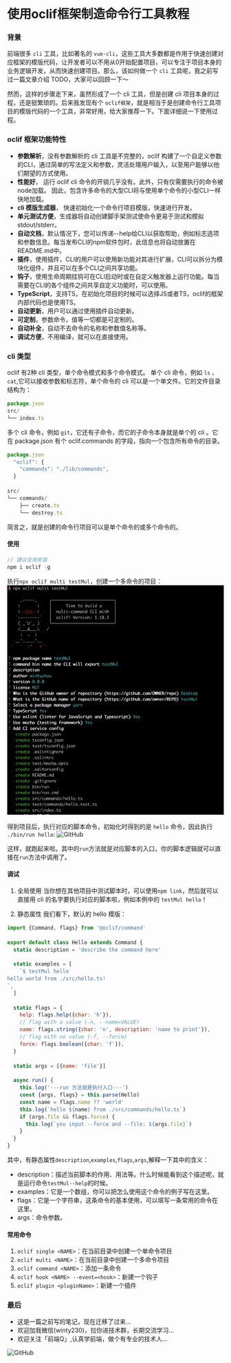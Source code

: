 # 使用oclif框架制造命令行工具教程

### 背景

前端很多 `cli` 工具，比如著名的 `vue-cli`，这些工具大多数都是作用于快速创建对应框架的模版代码，让开发者可以不用从0开始配置项目，可以专注于项目本身的业务逻辑开发，从而快速创建项目。那么，该如何做一个 `cli` 工具呢，我之前写过一篇文章介绍 TODO，大家可以回顾一下～

然而，这样的步骤走下来，虽然形成了一个 cli 工具，但是创建 cli 项目本身的过程，还是挺繁琐的。后来我发现有个 `oclif框架`，就是相当于是创建命令行工具项目的模版代码的一个工具，非常好用，给大家推荐一下。下面详细说一下使用过程。

### oclif 框架功能特性

+ **参数解析**，没有参数解析的 cli 工具是不完整的，oclif 构建了一个自定义参数的CLI，通过简单的写法定义和参数，灵活处理用户输入，以至用户能够以他们期望的方式使用。
+ **性能好**， 运行 oclif cli 命令的开销几乎没有。此外，只有仅需要执行的命令被node加载。 因此，包含许多命令的大型CLI将与使用单个命令的小型CLI一样快地加载。
+ **cli 模版生成器**， 快速初始化一个命令行项目模版，快速进行开发。
+ **单元测试方便**，生成器将自动创建脚手架测试使命令更易于测试和模拟 stdout/stderr。
+ **自动文档**，默认情况下，您可以传递--help给CLI以获取帮助，例如标志选项和参数信息。每当发布CLI的npm软件包时，此信息也将自动放置在README.md中。
+ **插件**，使用插件，CLI的用户可以使用新功能对其进行扩展，CLI可以拆分为模块化组件，并且可以在多个CLI之间共享功能。
+ **钩子**，使用生命周期挂钩可在CLI启动时或在自定义触发器上运行功能。每当需要在CLI的各个组件之间共享自定义功能时，可以使用。
+ **TypeScript**，支持TS，在初始化项目的时候可以选择JS或者TS，oclif的框架内部代码也是使用TS。
+ **自动更新**，用户可以通过使用插件自动更新。
+ **可定制**，参数命令，值等一切都是可定制的。
+ **自动补全**，自动不去命令的名称和参数值名称等。
+ **调试方便**，不用编译，就可以在直接使用。

### cli 类型

oclif 有2种 cli 类型，单个命令模式和多个命令模式。
单个 cli 命令，例如 `ls` 、`cat`,它可以接收参数和标志符，单个命令的 cli 可以是一个单文件。它的文件目录结构为：
```js
package.json
src/
└── index.ts
```
多个 cli 命令，例如 `git`，它还有子命令，而它的子命令本身就是单个的 cli 。它在 package.json 有个 oclif.commands 的字段，指向一个包含所有命令的目录。
```js
package.json
  "oclif": {
    "commands": "./lib/commands",
  }

src/
└── commands/
    ├── create.ts
    └── destroy.ts
```
简言之，就是创建的命令行项目可以是单个命令的或多个命令的。

#### 使用

```js
// 建议全局安装
npm i oclif -g
```

执行`npx oclif multi testMul`，创建一个多命令的项目：
![GitHub](https://raw.githubusercontent.com/LuckyWinty/blog/master/images/tool/oclif.png)

得到项目后，执行对应的脚本命令，初始化时得到的是 `hello` 命令，因此执行 `./bin/run hello`:
![GitHub](https://raw.githubusercontent.com/LuckyWinty/blog/master/images/tool/oclif_run.png)

这样，就跑起来啦。其中的`run`方法就是对应脚本的入口，你的脚本逻辑就可以直接在`run`方法中调用了。
#### 调试

1. 全局使用
当你想在其他项目中测试脚本时，可以使用`npm link`，然后就可以直接用 cli 的名字要执行对应的脚本啦，例如本例中的 `testMul hello`！

2. 静态属性
我们看下，默认的 hello 模版：
```js
import {Command, flags} from '@oclif/command'

export default class Hello extends Command {
  static description = 'describe the command here'

  static examples = [
    `$ testMul hello
hello world from ./src/hello.ts!
`,
  ]

  static flags = {
    help: flags.help({char: 'h'}),
    // flag with a value (-n, --name=VALUE)
    name: flags.string({char: 'n', description: 'name to print'}),
    // flag with no value (-f, --force)
    force: flags.boolean({char: 'f'}),
  }

  static args = [{name: 'file'}]

  async run() {
    this.log('---run 方法就是执行入口---')
    const {args, flags} = this.parse(Hello)
    const name = flags.name ?? 'world'
    this.log(`hello ${name} from ./src/commands/hello.ts`)
    if (args.file && flags.force) {
      this.log(`you input --force and --file: ${args.file}`)
    }
  }
}
```
其中，有静态属性`description`,`examples`,`flags`,`args`,解释一下其中的含义：

+ description：描述当前脚本的作用、用法等。什么时候能看到这个描述呢，就是运行命令`testMul--help`的时候。
+ examples：它是一个数组，你可以把怎么使用这个命令的例子写在这里。
+ flags：它是一个字符串，这条命令的基本使用，可以填写一条常用的命令在这里。
+ args：命令参数。
#### 常用命令

1. `oclif single <NAME>`：在当前目录中创建一个单命令项目
2. `oclif multi <NAME>`：在当前目录中创建一个多命令项目
3. `oclif command <NAME>`：添加一条命令
4. `oclif hook <NAME> --event=<hook>`：新建一个钩子
5. `oclif plugin <pluginName>`：新建一个插件
### 最后
+ 这是一篇之前写的笔记，现在迁移了过来...
+ 欢迎加我微信(winty230)，拉你进技术群，长期交流学习...
+ 欢迎关注「前端Q」,认真学前端，做个有专业的技术人...

![GitHub](https://raw.githubusercontent.com/LuckyWinty/blog/master/images/gzh/1571395642.png)